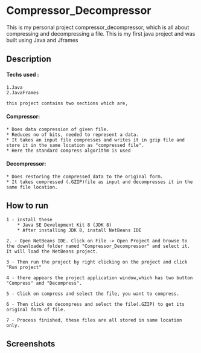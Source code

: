 
# Compressor_Decompressor

This is my personal project compressor_decompressor, which is all about compressing and decompressing a file.
This is my first java project and was built using Java and Jframes


## Description

#### Techs used :
    1.Java
    2.JavaFrames

    this project contains two sections which are,
#### Compressor:
    * Does data compression of given file.
    * Reduces no of bits, needed to represent a data.
    * It takes an input file compresses and writes it in gzip file and store it in the same location as "compressed file".
    * Here the standard compress algorithm is used
#### Decompressor:
    * Does restoring the compressed data to the original form.
    * It takes compressed (.GZIP)file as input and decompresses it in the same file location.
    
## How to run
    1 - install these
        * Java SE Development Kit 8 (JDK 8)
        * After installing JDK 8, install NetBeans IDE
    
    2. - Open NetBeans IDE. Click on File -> Open Project and browse to the downloaded folder named "Compressor_Decompressor" and select it. It will load the NetBeans project.

    3 - Then run the project by right clicking on the project and click "Run project"

    4 - there appears the project application window,which has two button "Compress" and "Decompress".

    5 - Click on compress and select the file, you want to compress.

    6 - Then click on decompress and select the file(.GZIP) to get its original form of file.

    7 - Process finished, these files are all stored in same location only.
## Screenshots







